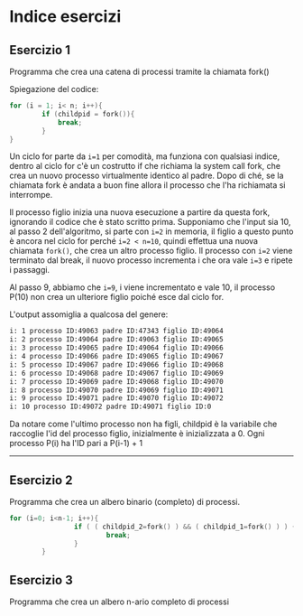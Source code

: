 # Indice esercizi
## Esercizio 1
Programma che crea una catena di processi tramite la chiamata fork()

Spiegazione del codice:
```C
for (i = 1; i< n; i++){
		if (childpid = fork()){
			break;
		}
}
```
Un ciclo for parte da `i=1` per comodità, ma funziona con qualsiasi indice, dentro al ciclo for c'è un costrutto if che richiama la system call fork, che crea un nuovo processo virtualmente identico al padre. Dopo di ché, se la chiamata fork è andata a buon fine allora il processo che l'ha richiamata si interrompe.

Il processo figlio inizia una nuova esecuzione a partire da questa fork, ignorando il codice che è stato scritto prima.
Supponiamo che l'input sia 10, al passo 2 dell'algoritmo, si parte con `i=2` in memoria, il figlio a questo punto è ancora nel ciclo for perché `i=2 < n=10`, quindi effettua una nuova chiamata `fork()`, che crea un altro processo figlio. Il processo con `i=2` viene terminato dal break, il nuovo processo incrementa i che ora vale `i=3` e ripete i passaggi.

Al passo 9, abbiamo che `i=9`, i viene incrementato e vale 10, il processo P(10) non crea un ulteriore figlio poiché esce dal ciclo for.

L'output assomiglia a qualcosa del genere:
```bash
i: 1 processo ID:49063 padre ID:47343 figlio ID:49064
i: 2 processo ID:49064 padre ID:49063 figlio ID:49065
i: 3 processo ID:49065 padre ID:49064 figlio ID:49066
i: 4 processo ID:49066 padre ID:49065 figlio ID:49067
i: 5 processo ID:49067 padre ID:49066 figlio ID:49068
i: 6 processo ID:49068 padre ID:49067 figlio ID:49069
i: 7 processo ID:49069 padre ID:49068 figlio ID:49070
i: 8 processo ID:49070 padre ID:49069 figlio ID:49071
i: 9 processo ID:49071 padre ID:49070 figlio ID:49072
i: 10 processo ID:49072 padre ID:49071 figlio ID:0
```

Da notare come l'ultimo processo non ha figli, childpid è la variabile che raccoglie l'id del processo figlio, inizialmente è inizializzata a 0.
Ogni processo P(i) ha l'ID pari a P(i-1) + 1

___

## Esercizio 2
Programma che crea un albero binario (completo) di processi.

```C
for (i=0; i<n-1; i++){
                if ( ( childpid_2=fork() ) && ( childpid_1=fork() ) ) {
                        break;
                }
        }
```

## Esercizio 3
Programma che crea un albero n-ario completo di processi

